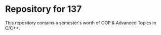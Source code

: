 # Repository for 137

This repository contains a semester's worth of OOP & Advanced Topics in C/C++.
